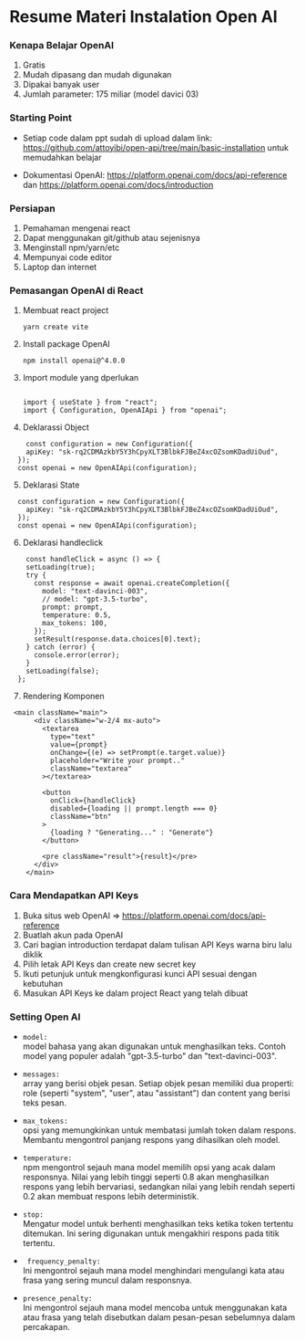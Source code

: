 # Resume Materi Instalation Open AI

### Kenapa Belajar OpenAI

1. Gratis
2. Mudah dipasang dan mudah digunakan
3. Dipakai banyak user
4. Jumlah parameter: 175 miliar (model davici 03)

### Starting Point

- Setiap code dalam ppt sudah di upload dalam link: https://github.com/attoyibi/open-api/tree/main/basic-installation untuk memudahkan belajar

- Dokumentasi OpenAI: https://platform.openai.com/docs/api-reference dan https://platform.openai.com/docs/introduction

### Persiapan

1. Pemahaman mengenai react
2. Dapat menggunakan git/github atau sejenisnya
3. Menginstall npm/yarn/etc
4. Mempunyai code editor
5. Laptop dan internet

### Pemasangan OpenAI di React

1. Membuat react project
   <br/>

   ```
   yarn create vite
   ```

2. Install package OpenAI
   <br/>

   ```
   npm install openai@^4.0.0

   ```

3. Import module yang dperlukan
   <br/>

   ```

   import { useState } from "react";
   import { Configuration, OpenAIApi } from "openai";

   ```

4. Deklarassi Object
   <br/>

```
    const configuration = new Configuration({
    apiKey: "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",
  });
  const openai = new OpenAIApi(configuration);

```

5. Deklarasi State

```
  const configuration = new Configuration({
    apiKey: "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",
  });
  const openai = new OpenAIApi(configuration);

```

6. Deklarasi handleclick

```
    const handleClick = async () => {
    setLoading(true);
    try {
      const response = await openai.createCompletion({
        model: "text-davinci-003",
        // model: "gpt-3.5-turbo",
        prompt: prompt,
        temperature: 0.5,
        max_tokens: 100,
      });
      setResult(response.data.choices[0].text);
    } catch (error) {
      console.error(error);
    }
    setLoading(false);
  };

```

7. Rendering Komponen

```
 <main className="main">
      <div className="w-2/4 mx-auto">
        <textarea
          type="text"
          value={prompt}
          onChange={(e) => setPrompt(e.target.value)}
          placeholder="Write your prompt.."
          className="textarea"
        ></textarea>

        <button
          onClick={handleClick}
          disabled={loading || prompt.length === 0}
          className="btn"
        >
          {loading ? "Generating..." : "Generate"}
        </button>

        <pre className="result">{result}</pre>
      </div>
    </main>
```

### Cara Mendapatkan API Keys

1. Buka situs web OpenAI => https://platform.openai.com/docs/api-reference
2. Buatlah akun pada OpenAI
3. Cari bagian introduction terdapat dalam tulisan API Keys warna biru lalu diklik
4. Pilih letak API Keys dan create new secret key
5. Ikuti petunjuk untuk mengkonfigurasi kunci API sesuai dengan kebutuhan
6. Masukan API Keys ke dalam project React yang telah dibuat

### Setting Open AI

- `model:`
  <br/>
  model bahasa yang akan digunakan untuk menghasilkan teks. Contoh model yang populer adalah "gpt-3.5-turbo" dan "text-davinci-003".

- `messages: `
  <br/>
  array yang berisi objek pesan. Setiap objek pesan memiliki dua properti: role (seperti "system", "user", atau "assistant") dan content yang berisi teks pesan.

- `max_tokens:`
  <br/>
  opsi yang memungkinkan untuk membatasi jumlah token dalam respons. Membantu mengontrol panjang respons yang dihasilkan oleh model.

- `temperature:`
  <br/>
  npm mengontrol sejauh mana model memilih opsi yang acak dalam responsnya. Nilai yang lebih tinggi seperti 0.8 akan menghasilkan respons yang lebih bervariasi, sedangkan nilai yang lebih rendah seperti 0.2 akan membuat respons lebih deterministik.

- `stop:`
  <br/>
  Mengatur model untuk berhenti menghasilkan teks ketika token tertentu ditemukan. Ini sering digunakan untuk mengakhiri respons pada titik tertentu.

- ` frequency_penalty:`
  <br/>
  Ini mengontrol sejauh mana model menghindari mengulangi kata atau frasa yang sering muncul dalam responsnya.

- `presence_penalty:`
  <br/>
  Ini mengontrol sejauh mana model mencoba untuk menggunakan kata atau frasa yang telah disebutkan dalam pesan-pesan sebelumnya dalam percakapan.
